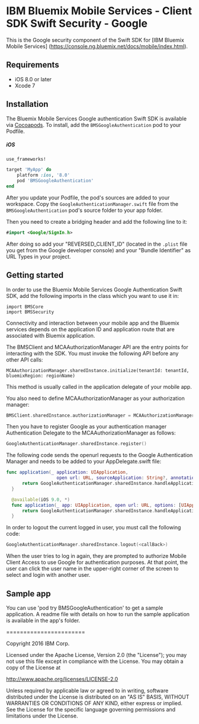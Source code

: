 IBM Bluemix Mobile Services - Client SDK Swift Security - Google
===================================================

This is the Google security component of the Swift SDK for [IBM Bluemix Mobile Services] (https://console.ng.bluemix.net/docs/mobile/index.html).

## Requirements
* iOS 8.0 or later
* Xcode 7


## Installation
The Bluemix Mobile Services Google authentication Swift SDK is available via [Cocoapods](http://cocoapods.org/).
To install, add the `BMSGoogleAuthentication` pod to your Podfile.

##### iOS
```ruby
use_frameworks!

target 'MyApp' do
    platform :ios, '8.0'
    pod 'BMSGoogleAuthentication'
end
```

After you update your Podfile, the pod's sources are added to your workspace. Copy the `GoogleAuthenticationManager.swift` file from the `BMSGoogleAuthentication` pod's source folder to your app folder.

Then you need to create a bridging header and add the following line to it:
```Swift
#import <Google/SignIn.h>
```
After doing so add your "REVERSED_CLIENT_ID" (located in the `.plist` file you get from the Google developer console) and your "Bundle Identifier" as URL Types in your project.

## Getting started

In order to use the Bluemix Mobile Services Google Authentication Swift SDK, add the following imports in the class which you want to use it in:
```
import BMSCore
import BMSSecurity
```

Connectivity and interaction between your mobile app and the Bluemix services depends on the application ID and application route that are associated with Bluemix application.

The BMSClient and MCAAuthorizationManager API are the entry points for interacting with the SDK. You must invoke the following API before any other API calls:

```
MCAAuthorizationManager.sharedInstance.initialize(tenantId: tenantId, bluemixRegion: regionName)
```

This method is usually called in the application delegate of your mobile app.

You also need to define MCAAuthorizationManager as your authorization manager:
```Swift
BMSClient.sharedInstance.authorizationManager = MCAAuthorizationManager.sharedInstance
```

Then you have to register Google as your authentication manager Authentication Delegate to the MCAAuthorizationManager as follows:
```Swift
GoogleAuthenticationManager.sharedInstance.register()
```

The following code sends the openurl requests to the Google Authentication Manager and needs to be added to your AppDelegate.swift file:
```Swift
func application(_ application: UIApplication,
                   open url: URL, sourceApplication: String?, annotation: Any) -> Bool {
      return GoogleAuthenticationManager.sharedInstance.handleApplicationOpenUrl(openURL: url, sourceApplication: sourceApplication, annotation: annotation as AnyObject)
  }

  @available(iOS 9.0, *)
  func application(_ app: UIApplication, open url: URL, options: [UIApplicationOpenURLOptionsKey : Any]) -> Bool {
      return GoogleAuthenticationManager.sharedInstance.handleApplicationOpenUrl(openURL: url, options: options)
  }
```

In order to logout the current logged in user, you must call the following code:
```Swift
GoogleAuthenticationManager.sharedInstance.logout(<callBack>)
```
When the user tries to log in again, they are prompted to authorize Mobile Client Access to use Google for authentication purposes. At that point, the user can click the user name in the upper-right corner of the screen to select and login with another user.

## Sample app
You can use 'pod try BMSGoogleAuthentication' to get a sample application. A readme file with details on how to run the sample application is available in the app's folder.

=======================

Copyright 2016 IBM Corp.

Licensed under the Apache License, Version 2.0 (the "License");
you may not use this file except in compliance with the License.
You may obtain a copy of the License at

http://www.apache.org/licenses/LICENSE-2.0

Unless required by applicable law or agreed to in writing, software
distributed under the License is distributed on an "AS IS" BASIS,
WITHOUT WARRANTIES OR CONDITIONS OF ANY KIND, either express or implied.
See the License for the specific language governing permissions and
limitations under the License.
